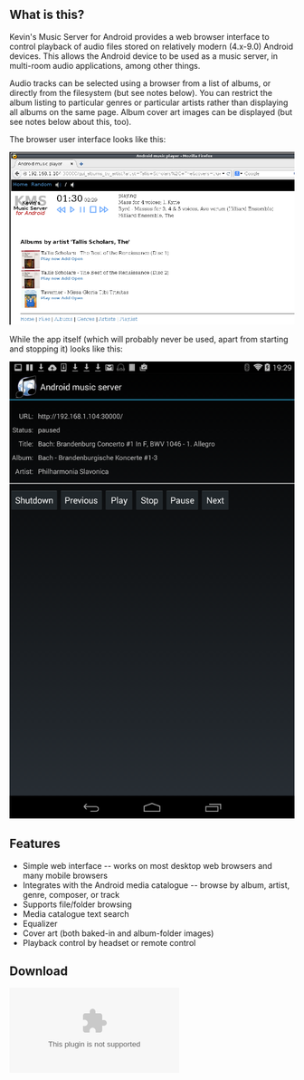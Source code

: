 ## What is this?


Kevin's Music Server for Android provides a web browser interface to
control playback of audio files stored on relatively modern (4.x-9.0) 
Android devices. 
This allows the Android device
to be used as a music server, in multi-room audio applications, among
other things. 

Audio tracks can be selected using a browser from a list of albums, or
directly from the filesystem (but see notes below). 
You can restrict the album listing to particular
genres or particular artists rather than displaying all 
albums on the same page. Album cover
art images can be displayed (but see notes below about this, too).

The browser user interface looks like this:

![Screenshot](androidmusicserverscreenshot.png)

While the app itself (which will probably never be used, apart from
starting and stopping it) looks like this:

![Screenshot](androidmusicserverscreenshot2.png)


## Features
- Simple web interface -- works on most desktop web browsers and many mobile browsers 
- Integrates with the Android media catalogue -- browse by album, artist, genre, composer, or track
- Supports file/folder browsing
- Media catalogue text search
- Equalizer
- Cover art (both baked-in and album-folder images)
- Playback control by headset or remote control

## Download

![Download APK](apk/androidmusicserver-debug.apk)


